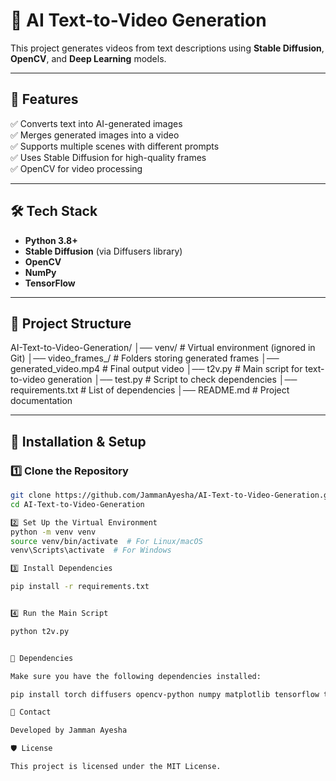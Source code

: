 # 🎥 AI Text-to-Video Generation  

This project generates videos from text descriptions using **Stable Diffusion**, **OpenCV**, and **Deep Learning** models.

---

## 📌 Features  
✅ Converts text into AI-generated images  
✅ Merges generated images into a video  
✅ Supports multiple scenes with different prompts  
✅ Uses Stable Diffusion for high-quality frames  
✅ OpenCV for video processing  

---

## 🛠️ Tech Stack  
- **Python 3.8+**  
- **Stable Diffusion** (via Diffusers library)  
- **OpenCV**  
- **NumPy**  
- **TensorFlow**  

---

## 📂 Project Structure  

AI-Text-to-Video-Generation/
│── venv/ # Virtual environment (ignored in Git)
│── video_frames_/ # Folders storing generated frames
│── generated_video.mp4 # Final output video
│── t2v.py # Main script for text-to-video generation
│── test.py # Script to check dependencies
│── requirements.txt # List of dependencies
│── README.md # Project documentation


---

## 🚀 Installation & Setup  

### **1️⃣ Clone the Repository**  
```bash
git clone https://github.com/JammanAyesha/AI-Text-to-Video-Generation.git
cd AI-Text-to-Video-Generation

2️⃣ Set Up the Virtual Environment
python -m venv venv
source venv/bin/activate  # For Linux/macOS
venv\Scripts\activate  # For Windows

3️⃣ Install Dependencies

pip install -r requirements.txt


4️⃣ Run the Main Script

python t2v.py


📜 Dependencies

Make sure you have the following dependencies installed:

pip install torch diffusers opencv-python numpy matplotlib tensorflow tqdm

📧 Contact

Developed by Jamman Ayesha

🛡️ License

This project is licensed under the MIT License.



